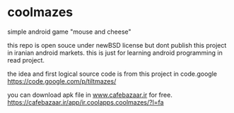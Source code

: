 # coolmazes
simple android game "mouse and cheese" 

this repo is open souce under newBSD license 
but dont publish this project in iranian android markets. 
this is just for learning android programming in read project.

the idea and first logical source code is from this project in code.google <br>
https://code.google.com/p/tiltmazes/

you can download apk file in www.cafebazaar.ir for free. <br>
https://cafebazaar.ir/app/ir.coolapps.coolmazes/?l=fa



